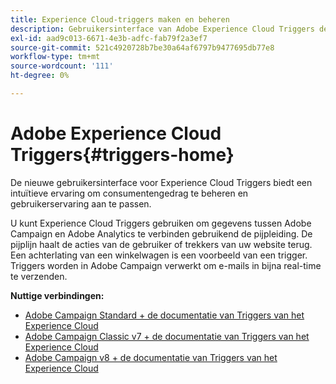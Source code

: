 ```yaml
---
title: Experience Cloud-triggers maken en beheren
description: Gebruikersinterface van Adobe Experience Cloud Triggers detecteren
exl-id: aad9c013-6671-4e3b-adfc-fab79f2a3ef7
source-git-commit: 521c4920728b7be30a64af6797b9477695db77e8
workflow-type: tm+mt
source-wordcount: '111'
ht-degree: 0%

---
```


# Adobe Experience Cloud Triggers{#triggers-home}

De nieuwe gebruikersinterface voor Experience Cloud Triggers biedt een intuïtieve ervaring om consumentengedrag te beheren en gebruikerservaring aan te passen.

U kunt Experience Cloud Triggers gebruiken om gegevens tussen Adobe Campaign en Adobe Analytics te verbinden gebruikend de pijpleiding. De pijplijn haalt de acties van de gebruiker of trekkers van uw website terug. Een achterlating van een winkelwagen is een voorbeeld van een trigger. Triggers worden in Adobe Campaign verwerkt om e-mails in bijna real-time te verzenden.

**Nuttige verbindingen:**

* [ Adobe Campaign Standard + de documentatie van Triggers van het Experience Cloud ](https://experienceleague.adobe.com/docs/campaign-standard/using/integrating-with-adobe-cloud/working-with-campaign-and-triggers/about-adobe-experience-cloud-triggers.html?lang=nl-NL)
* [ Adobe Campaign Classic v7 + de documentatie van Triggers van het Experience Cloud ](https://experienceleague.adobe.com/docs/campaign-classic/using/integrating-with-adobe-experience-cloud/experience-triggers/about-triggers.html?lang=nl-NL)
* [ Adobe Campaign v8 + de documentatie van Triggers van het Experience Cloud ](https://experienceleague.adobe.com/docs/campaign/campaign-v8/connect/ac-triggers.html?lang=nl-NL)

